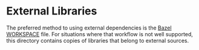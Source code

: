 # External Libraries

The preferred method to using external dependencies is the
[Bazel](http://bazel.io) [WORKSPACE](../WORKSPACE) file. For situations where
that workflow is not well supported, this directory contains copies of libraries
that belong to external sources.
